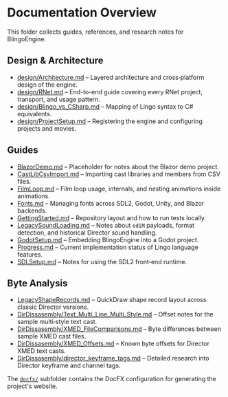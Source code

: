 # Documentation Overview

This folder collects guides, references, and research notes for BlingoEngine.

## Design & Architecture
- [design/Architecture.md](design/Architecture.md) – Layered architecture and cross‑platform design of the engine.
- [design/RNet.md](design/RNet.md) – End-to-end guide covering every RNet project, transport, and usage pattern.
- [design/Blingo_vs_CSharp.md](design/Blingo_vs_CSharp.md) – Mapping of Lingo syntax to C# equivalents.
- [design/ProjectSetup.md](design/ProjectSetup.md) – Registering the engine and configuring projects and movies.

## Guides
- [BlazorDemo.md](BlazorDemo.md) – Placeholder for notes about the Blazor demo project.
- [CastLibCsvImport.md](CastLibCsvImport.md) – Importing cast libraries and members from CSV files.
- [FilmLoop.md](FilmLoop.md) – Film loop usage, internals, and nesting animations inside animations.
- [Fonts.md](Fonts.md) – Managing fonts across SDL2, Godot, Unity, and Blazor backends.
- [GettingStarted.md](GettingStarted.md) – Repository layout and how to run tests locally.
- [LegacySoundLoading.md](LegacySoundLoading.md) – Notes about `ediM` payloads, format detection, and historical Director sound handling.
- [GodotSetup.md](GodotSetup.md) – Embedding BlingoEngine into a Godot project.
- [Progress.md](Progress.md) – Current implementation status of Lingo language features.
- [SDLSetup.md](SDLSetup.md) – Notes for using the SDL2 front‑end runtime.

## Byte Analysis
- [LegacyShapeRecords.md](../src/BlingoEngine.IO.Legacy/docs/LegacyShapeRecords.md) – QuickDraw shape record layout across classic Director versions.
- [DirDissasembly/Text_Multi_Line_Multi_Style.md](DirDissasembly/Text_Multi_Line_Multi_Style.md) – Offset notes for the sample multi‑style text cast.
- [DirDissasembly/XMED_FileComparisons.md](DirDissasembly/XMED_FileComparisons.md) – Byte differences between sample XMED cast files.
- [DirDissasembly/XMED_Offsets.md](DirDissasembly/XMED_Offsets.md) – Known byte offsets for Director XMED text casts.
- [DirDissasembly/director_keyframe_tags.md](DirDissasembly/director_keyframe_tags.md) – Detailed research into Director keyframe and channel tags.

The [`docfx/`](docfx) subfolder contains the DocFX configuration for generating the project's website.

